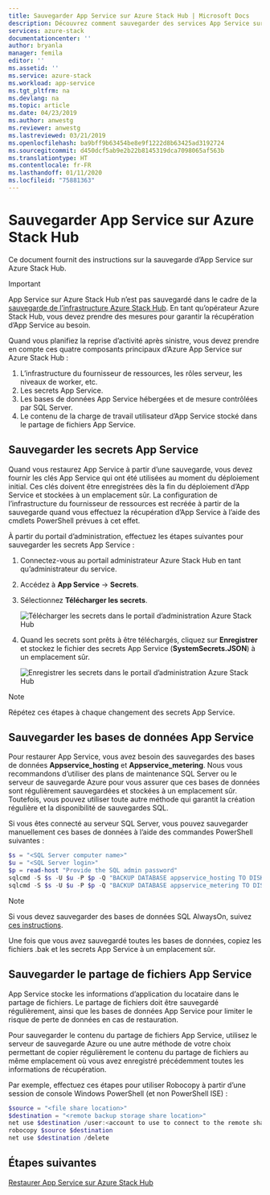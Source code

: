 ```yaml
---
title: Sauvegarder App Service sur Azure Stack Hub | Microsoft Docs
description: Découvrez comment sauvegarder des services App Service sur Azure Stack Hub.
services: azure-stack
documentationcenter: ''
author: bryanla
manager: femila
editor: ''
ms.assetid: ''
ms.service: azure-stack
ms.workload: app-service
ms.tgt_pltfrm: na
ms.devlang: na
ms.topic: article
ms.date: 04/23/2019
ms.author: anwestg
ms.reviewer: anwestg
ms.lastreviewed: 03/21/2019
ms.openlocfilehash: ba9bff9b63454be8e9f1222d8b63425ad3192724
ms.sourcegitcommit: d450dcf5ab9e2b22b8145319dca7098065af563b
ms.translationtype: HT
ms.contentlocale: fr-FR
ms.lasthandoff: 01/11/2020
ms.locfileid: "75881363"
---
```

# <a name="back-up-app-service-on-azure-stack-hub"></a>Sauvegarder App Service sur Azure Stack Hub

Ce document fournit des instructions sur la sauvegarde d’App Service sur Azure Stack Hub.

> [!IMPORTANT]
> App Service sur Azure Stack Hub n’est pas sauvegardé dans le cadre de la [sauvegarde de l’infrastructure Azure Stack Hub](azure-stack-backup-infrastructure-backup.md). En tant qu’opérateur Azure Stack Hub, vous devez prendre des mesures pour garantir la récupération d’App Service au besoin.

Quand vous planifiez la reprise d’activité après sinistre, vous devez prendre en compte ces quatre composants principaux d’Azure App Service sur Azure Stack Hub :
1. L’infrastructure du fournisseur de ressources, les rôles serveur, les niveaux de worker, etc. 
2. Les secrets App Service.
3. Les bases de données App Service hébergées et de mesure contrôlées par SQL Server.
4. Le contenu de la charge de travail utilisateur d’App Service stocké dans le partage de fichiers App Service.

## <a name="back-up-app-service-secrets"></a>Sauvegarder les secrets App Service
Quand vous restaurez App Service à partir d’une sauvegarde, vous devez fournir les clés App Service qui ont été utilisées au moment du déploiement initial. Ces clés doivent être enregistrées dès la fin du déploiement d’App Service et stockées à un emplacement sûr. La configuration de l’infrastructure du fournisseur de ressources est recréée à partir de la sauvegarde quand vous effectuez la récupération d’App Service à l’aide des cmdlets PowerShell prévues à cet effet.

À partir du portail d’administration, effectuez les étapes suivantes pour sauvegarder les secrets App Service : 

1. Connectez-vous au portail administrateur Azure Stack Hub en tant qu’administrateur du service.

2. Accédez à **App Service** -> **Secrets**. 

3. Sélectionnez **Télécharger les secrets**.

   ![Télécharger les secrets dans le portail d’administration Azure Stack Hub](./media/app-service-back-up/download-secrets.png)

4. Quand les secrets sont prêts à être téléchargés, cliquez sur **Enregistrer** et stockez le fichier des secrets App Service (**SystemSecrets.JSON**) à un emplacement sûr. 

   ![Enregistrer les secrets dans le portail d’administration Azure Stack Hub](./media/app-service-back-up/save-secrets.png)

> [!NOTE]
> Répétez ces étapes à chaque changement des secrets App Service.

## <a name="back-up-the-app-service-databases"></a>Sauvegarder les bases de données App Service
Pour restaurer App Service, vous avez besoin des sauvegardes des bases de données **Appservice_hosting** et **Appservice_metering**. Nous vous recommandons d’utiliser des plans de maintenance SQL Server ou le serveur de sauvegarde Azure pour vous assurer que ces bases de données sont régulièrement sauvegardées et stockées à un emplacement sûr. Toutefois, vous pouvez utiliser toute autre méthode qui garantit la création régulière et la disponibilité de sauvegardes SQL.

Si vous êtes connecté au serveur SQL Server, vous pouvez sauvegarder manuellement ces bases de données à l’aide des commandes PowerShell suivantes :

  ```powershell
  $s = "<SQL Server computer name>"
  $u = "<SQL Server login>" 
  $p = read-host "Provide the SQL admin password"
  sqlcmd -S $s -U $u -P $p -Q "BACKUP DATABASE appservice_hosting TO DISK = '<path>\hosting.bak'"
  sqlcmd -S $s -U $u -P $p -Q "BACKUP DATABASE appservice_metering TO DISK = '<path>\metering.bak'"
  ```

> [!NOTE]
> Si vous devez sauvegarder des bases de données SQL AlwaysOn, suivez [ces instructions](https://docs.microsoft.com/sql/database-engine/availability-groups/windows/configure-backup-on-availability-replicas-sql-server?view=sql-server-2017). 

Une fois que vous avez sauvegardé toutes les bases de données, copiez les fichiers .bak et les secrets App Service à un emplacement sûr.

## <a name="back-up-the-app-service-file-share"></a>Sauvegarder le partage de fichiers App Service
App Service stocke les informations d’application du locataire dans le partage de fichiers. Le partage de fichiers doit être sauvegardé régulièrement, ainsi que les bases de données App Service pour limiter le risque de perte de données en cas de restauration.

Pour sauvegarder le contenu du partage de fichiers App Service, utilisez le serveur de sauvegarde Azure ou une autre méthode de votre choix permettant de copier régulièrement le contenu du partage de fichiers au même emplacement où vous avez enregistré précédemment toutes les informations de récupération.

Par exemple, effectuez ces étapes pour utiliser Robocopy à partir d’une session de console Windows PowerShell (et non PowerShell ISE) :

```powershell
$source = "<file share location>"
$destination = "<remote backup storage share location>"
net use $destination /user:<account to use to connect to the remote share in the format of domain\username> *
robocopy $source $destination
net use $destination /delete
```

## <a name="next-steps"></a>Étapes suivantes
[Restaurer App Service sur Azure Stack Hub](app-service-recover.md)